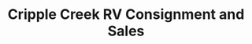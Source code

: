 ---
title: "Cripple Creek RV Consignment and Sales"
url: /liberty-hill/cripple-creek-rv-consignment-and-sales/
shop: Wohnwagen
---